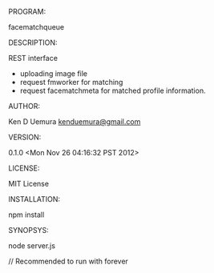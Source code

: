 PROGRAM:
 
 facematchqueue

DESCRIPTION:

 REST interface
 - uploading image file
 - request fmworker for matching
 - request facematchmeta for matched profile information.

AUTHOR:

 Ken D Uemura <kenduemura@gmail.com>

VERSION:

 0.1.0 <Mon Nov 26 04:16:32 PST 2012>

LICENSE:

 MIT License
 
INSTALLATION:

 npm install
 
SYNOPSYS:

 node server.js
 
 // Recommended to run with forever
